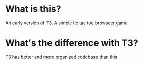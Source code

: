# What is this?
An early version of T3. A simple tic tac toe browseer game

# What's the difference with T3?
T3 has better and more organized codebase than this

